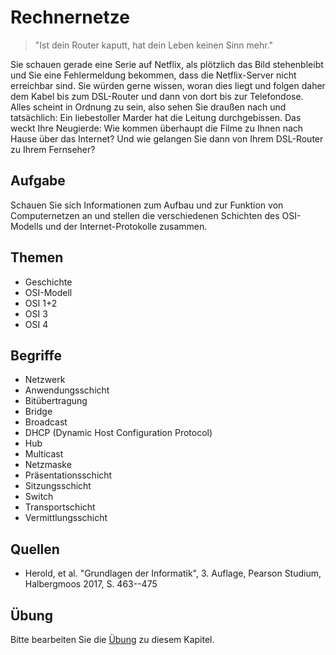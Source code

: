 # Rechnernetze

> "Ist dein Router kaputt, hat dein Leben keinen Sinn mehr."

Sie schauen gerade eine Serie auf Netflix, als plötzlich das Bild stehenbleibt und Sie eine Fehlermeldung bekommen, dass die Netflix-Server nicht erreichbar sind. Sie würden gerne wissen, woran dies liegt und folgen daher dem Kabel bis zum DSL-Router und dann von dort bis zur Telefondose. Alles scheint in Ordnung zu sein, also sehen Sie draußen nach und tatsächlich: Ein liebestoller Marder hat die Leitung durchgebissen. Das weckt Ihre Neugierde: Wie kommen überhaupt die Filme zu Ihnen nach Hause über das Internet? Und wie gelangen Sie dann von Ihrem DSL-Router zu Ihrem Fernseher?

## Aufgabe

Schauen Sie sich Informationen zum Aufbau und zur Funktion von Computernetzen an und stellen die verschiedenen Schichten des OSI-Modells und der Internet-Protokolle zusammen.

## Themen

  - Geschichte
  - OSI-Modell
  - OSI 1+2
  - OSI 3
  - OSI 4

## Begriffe

  - Netzwerk
  - Anwendungsschicht
  - Bitübertragung
  - Bridge
  - Broadcast
  - DHCP (Dynamic Host Configuration Protocol)
  - Hub
  - Multicast
  - Netzmaske
  - Präsentationsschicht
  - Sitzungsschicht
  - Switch
  - Transportschicht
  - Vermittlungsschicht


## Quellen

  * Herold, et al. "Grundlagen der Informatik", 3. Auflage, Pearson Studium, Halbergmoos 2017, S. 463--475

## Übung

Bitte bearbeiten Sie die [Übung](exercise.md) zu diesem Kapitel.
